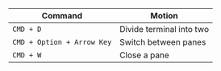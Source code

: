 | Command                    | Motion                   |
| -------------------------- | ------------------------ |
| `CMD + D`                  | Divide terminal into two |
| `CMD + Option + Arrow Key` | Switch between panes     |
| `CMD + W`                  | Close a pane             | 
